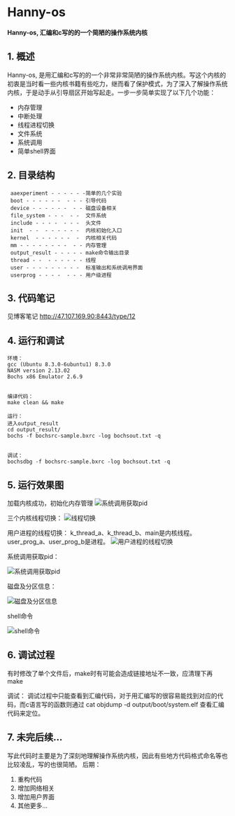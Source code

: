 # Hanny-os

**Hanny-os, 汇编和c写的的一个简陋的操作系统内核**

## 1. 概述
Hanny-os, 是用汇编和c写的的一个非常非常简陋的操作系统内核。写这个内核的初衷是当时看一些内核书籍有些吃力，继而看了保护模式，为了深入了解操作系统内核，于是动手从引导扇区开始写起走。一步一步简单实现了以下几个功能：
- 内存管理
- 中断处理
- 线程进程切换
- 文件系统
- 系统调用
- 简单shell界面

## 2. 目录结构

     aaexperiment - - - - - -简单的几个实验
     boot - - - - - -  - - - 引导代码
	 device - - - - - -  - - 磁盘设备相关
	 file_system - - -  - -  文件系统
	 include - - - -  - - -  头文件
	 init  - -  - - - - - -  内核初始化入口
	 kernel  - - - - - -  -  内核相关代码
	 mm - - - - - - - -  - - 内存管理
	 output_result - - - - - make命令输出目录
	 thread - -  - - - - - - 线程
	 user - - - - - - - - -  标准输出和系统调用界面
	 userprog - - - -  - - - 用户级进程

## 3. 代码笔记
 见博客笔记 http://47.107.169.90:8443/type/12
## 4. 运行和调试
    环境：
    gcc (Ubuntu 8.3.0-6ubuntu1) 8.3.0 
    NASM version 2.13.02
    Bochs x86 Emulator 2.6.9


    编译代码：
    make clean && make
    
    运行：
    进入output_result
    cd output_result/
    bochs -f bochsrc-sample.bxrc -log bochsout.txt -q
    
    
    调试：
    bochsdbg -f bochsrc-sample.bxrc -log bochsout.txt -q
## 5. 运行效果图

   加载内核成功，初始化内存管理
   ![系统调用获取pid](http://47.107.169.90/images/2019-07-28/1564288684-a931b4cc-fa81-4add-af51-7b93f18cb2c4.png "系统调用获取pid")
   
   
   三个内核线程切换：
   ![线程切换](http://47.107.169.90/images/2019-07-26/1564101717-c541a8e6-3810-447f-9948-53ecfdca0570.png "线程切换")
   
   
   用户进程的线程切换：
   k_thread_a、k_thread_b、main是内核线程。
   user_prog_a、user_prog_b是进程。
   ![用户进程的线程切换](http://47.107.169.90/images/2019-07-27/1564236501-fb6e34b3-578c-4f7c-8da5-3ef91cd31bbe.png "用户进程的线程切换")
   
  系统调用获取pid：
  
  ![系统调用获取pid](http://47.107.169.90/images/2019-07-27/1564240791-0e015615-1416-4534-87f5-548ba901970d.png "系统调用获取pid")
   
  磁盘及分区信息：
  
  ![磁盘及分区信息](http://47.107.169.90/images/2019-07-28/1564289044-fcc85875-0521-4a57-964a-0337ff6dbcef.png "磁盘及分区信息")
   
  shell命令
  
  ![shell命令](http://47.107.169.90/images/2019-07-28/1564289438-3fb295b2-d868-4463-bac8-6fc352debd71.png "shell命令")


## 6. 调试过程
   有时修改了单个文件后，make时有可能会造成链接地址不一致，应清理下再make
   
   调试：
   调试过程中只能查看到汇编代码，对于用汇编写的很容易能找到对应的代码，而c语言写的函数则通过
   cat objdump -d output/boot/system.elf 
   查看汇编代码来定位。

## 7. 未完后续...
  写此代码时主要是为了深刻地理解操作系统内核，因此有些地方代码格式命名等也比较凌乱，写的也很简陋。
  后期：
  1. 重构代码
  2. 增加网络相关
  3. 增加用户界面
  4. 其他更多...

